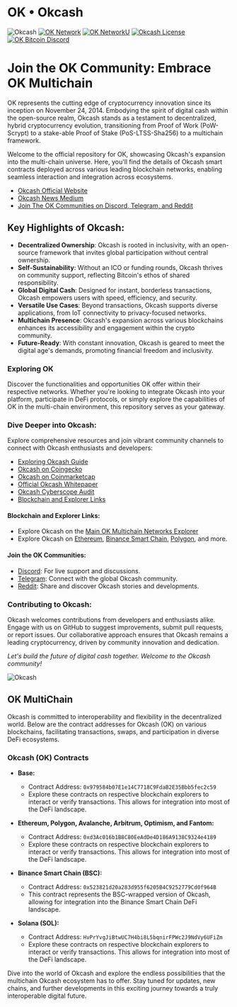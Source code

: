 # OK • Okcash

![Okcash](https://i.imgur.com/3tetgJ4.png)
[![OK Network](https://img.shields.io/badge/network%20status-stable-brightgreen.svg?style=flat-square)](http://okcash.network) [![OK NetworkU](https://img.shields.io/badge/network%20uptime-100%25-gre.svg?style=flat-square)](http://okcash.network) [![Okcash License](https://img.shields.io/github/license/okcashpro/okcash?color=green&style=flat-square)](https://github.com/okcashpro/okcash/blob/master/COPYING) [![OK Bitcoin Discord](https://img.shields.io/discord/213747404745211904?label=discord&style=flat-square)](https://discord.gg/grvpc8c)

# Join the OK Community: Embrace OK Multichain

OK represents the cutting edge of cryptocurrency innovation since its inception on November 24, 2014. Embodying the spirit of digital cash within the open-source realm, Okcash stands as a testament to decentralized, hybrid cryptocurrency evolution, transitioning from Proof of Work (PoW-Scrypt) to a stake-able Proof of Stake (PoS-LTSS-Sha256) to a multichain framework.

Welcome to the official repository for OK, showcasing Okcash's expansion into the multi-chain universe. Here, you'll find the details of Okcash smart contracts deployed across various leading blockchain networks, enabling seamless interaction and integration across ecosystems.

- [Okcash Official Website](https://okcash.co)
- [Okcash News Medium](https://okcash.news)
- [Join The OK Communities on Discord, Telegram, and Reddit](#join-the-ok-communities)

## Key Highlights of Okcash:

- **Decentralized Ownership**: Okcash is rooted in inclusivity, with an open-source framework that invites global participation without central ownership.
- **Self-Sustainability**: Without an ICO or funding rounds, Okcash thrives on community support, reflecting Bitcoin's ethos of shared responsibility.
- **Global Digital Cash**: Designed for instant, borderless transactions, Okcash empowers users with speed, efficiency, and security.
- **Versatile Use Cases**: Beyond transactions, Okcash supports diverse applications, from IoT connectivity to privacy-focused networks.
- **Multichain Presence**: Okcash's expansion across various blockchains enhances its accessibility and engagement within the crypto community.
- **Future-Ready**: With constant innovation, Okcash is geared to meet the digital age's demands, promoting financial freedom and inclusivity.

### Exploring OK

Discover the functionalities and opportunities OK offer within their respective networks. Whether you're looking to integrate Okcash into your platform, participate in DeFi protocols, or simply explore the capabilities of OK in the multi-chain environment, this repository serves as your gateway.

### Dive Deeper into Okcash:

Explore comprehensive resources and join vibrant community channels to connect with Okcash enthusiasts and developers:

- [Exploring Okcash Guide](https://okcash.news/exploring-okcash-your-one-stop-guide-to-all-things-ok-60bfafb9d9a8)
- [Okcash on Coingecko](https://www.coingecko.com/en/coins/okcash)
- [Okcash on Coinmarketcap](https://coinmarketcap.com/currencies/okcash/)
- [Official Okcash Whitepaper](https://github.com/okcashpro/okcash-whitepaper)
- [Okcash Cyberscope Audit](https://www.cyberscope.io/audits/coin-okcash)
- [Blockchain and Explorer Links](#blockchain-and-explorer-links)

#### Blockchain and Explorer Links:

- Explore Okcash on the [Main OK Multichain Networks Explorer](https://okcash.network)
- Explore Okcash on [Ethereum](https://etherscan.io/token/0xd3Ac016b1B8C80EeAdDe4D186A9138C9324e4189), [Binance Smart Chain](https://bscscan.com/token/0x523821d20a283d955f6205B4C9252779Cd0f964B), [Polygon](https://polygonscan.com/token/0xd3Ac016b1B8C80EeAdDe4D186A9138C9324e4189), and more.

#### Join the OK Communities:

- [Discord](https://discord.gg/grvpc8c): For live support and discussions.
- [Telegram](https://t.me/ok_heroes): Connect with the global Okcash community.
- [Reddit](https://reddit.com/r/okcash): Share and discover Okcash stories and developments.

### Contributing to Okcash:

Okcash welcomes contributions from developers and enthusiasts alike. Engage with us on GitHub to suggest improvements, submit pull requests, or report issues. Our collaborative approach ensures that Okcash remains a leading cryptocurrency, driven by community innovation and dedication.

*Let's build the future of digital cash together. Welcome to the Okcash community!*

![Okcash](https://i.imgur.com/3tetgJ4.png)

## OK MultiChain 

Okcash is committed to interoperability and flexibility in the decentralized world. Below are the contract addresses for Okcash (OK) on various blockchains, facilitating transactions, swaps, and participation in diverse DeFi ecosystems.

### Okcash (OK) Contracts
- **Base:**
  - Contract Address: `0x979584b07E1e14C7718C9FdaB2E35Bbb5fec2c59`
  - Explore these contracts on respective blockchain explorers to interact or verify transactions. This allows for integration into most of the DeFi landscape.

- **Ethereum, Polygon, Avalanche, Arbitrum, Optimism, and Fantom:**
  - Contract Address: `0xd3Ac016b1B8C80EeAdDe4D186A9138C9324e4189`
  - Explore these contracts on respective blockchain explorers to interact or verify transactions. This allows for integration into most of the DeFi landscape.

- **Binance Smart Chain (BSC):**
  - Contract Address: `0x523821d20a283d955f6205B4C9252779Cd0f964B`
  - This contract represents the BSC-wrapped version of Okcash, allowing for integration into the Binance Smart Chain DeFi landscape.

- **Solana (SOL):**
  - Contract Address: `HvPrYvgJiBtwUC7H4bi8L5bqnirFPWc2J9NdVy6UFiZm`
  - Explore these contracts on respective blockchain explorers to interact or verify transactions. This allows for integration into most of the DeFi landscape.

Dive into the world of Okcash and explore the endless possibilities that the multichain Okcash ecosystem has to offer. Stay tuned for updates, new chains, and further developments in this exciting journey towards a truly interoperable digital future.


